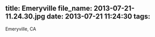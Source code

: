 title: Emeryville
file_name: 2013-07-21-11.24.30.jpg
date: 2013-07-21 11:24:30
tags:
---

Emeryville, CA
